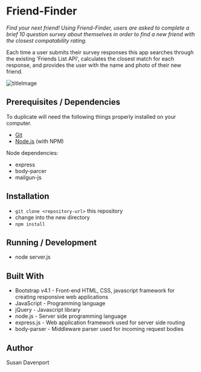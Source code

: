 # Friend-Finder
_Find your next friend! Using Friend-Finder, users are asked to complete a brief 10 question survey about themselves in order to find a new friend with the closest compatability rating._

Each time a user submits their survey responses this app searches through the existing 'Friends List API', calculates the closest match for each response, and provides the user with the name and photo of their new friend. 

![titleImage](/imgs/title.PNG)

## Prerequisites / Dependencies
To duplicate will need the following things properly installed on your computer.
* [Git](http://git-scm.com/)
* [Node.js](http://nodejs.org/) (with NPM)

Node dependencies:
* express
* body-parcer
* mailgun-js

## Installation
* `git clone <repository-url>` this repository
* change into the new directory
* `npm install`

## Running / Development
* node server.js

## Built With
- Bootstrap v4.1 - Front-end HTML, CSS, javascript framework for creating responsive web applications
- JavaScript - Programming language
- jQuery - Javascript library
- node.js - Server side programming language
- express.js - Web application framework used for server side routing
- body-parser - Middleware parser used for incoming request bodies

## Author
Susan Davenport